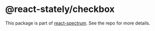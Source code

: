 # @react-stately/checkbox

This package is part of [react-spectrum](https://github.com/watheia/rsp-kit). See the repo for more details.
